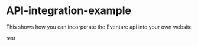 API-integration-example
=======================

This shows how you can incorporate the Eventarc api into your own website

test
